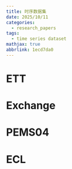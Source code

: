 ```yaml
---
title: 时序数据集
date: 2025/10/11
categories:
  - research_papers
tags:
  - time series dataset
mathjax: true
abbrlink: 1ecd7da0
---
```


# ETT

# Exchange

# PEMS04

# ECL

